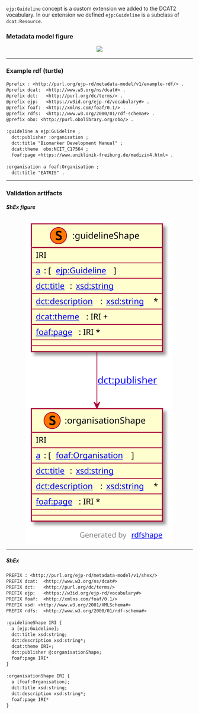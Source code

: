 `ejp:Guideline` concept is a custom extension we added to the DCAT2 vocabulary. In our extension we defined `ejp:Guideline` is a subclass of `dcat:Resource`.

### Metadata model figure

<p align="center"> 
    <a href="../images/turtle/guideline.png" target="_blank">
        <img src="../images/turtle/guideline.png"> 
    </a>
</p>


***

### Example rdf (turtle)

```ttl
@prefix : <http://purl.org/ejp-rd/metadata-model/v1/example-rdf/> .
@prefix dcat:  <http://www.w3.org/ns/dcat#> .
@prefix dct:   <http://purl.org/dc/terms/> .
@prefix ejp:   <https://w3id.org/ejp-rd/vocabulary#> .
@prefix foaf:  <http://xmlns.com/foaf/0.1/> .
@prefix rdfs:  <http://www.w3.org/2000/01/rdf-schema#> .
@prefix obo: <http://purl.obolibrary.org/obo/> .

:guideline a ejp:Guideline ;
  dct:publisher :organisation ;        
  dct:title "Biomarker Development Manual" ;
  dcat:theme  obo:NCIT_C17564 ;
  foaf:page <https://www.uniklinik-freiburg.de/medizin4.html> .

:organisation a foaf:Organisation ;
  dct:title "EATRIS" .
```

***

### Validation artifacts 

##### ShEx figure

<p align="center"> 
    <a href="../images/shex/guideline.svg" target="_blank">
        <img src="../images/shex/guideline.svg"> 
    </a>
</p>

***
##### ShEx

``` ShEx
PREFIX : <http://purl.org/ejp-rd/metadata-model/v1/shex/>
PREFIX dcat:  <http://www.w3.org/ns/dcat#>
PREFIX dct:   <http://purl.org/dc/terms/>
PREFIX ejp:   <https://w3id.org/ejp-rd/vocabulary#>
PREFIX foaf:  <http://xmlns.com/foaf/0.1/>
PREFIX xsd: <http://www.w3.org/2001/XMLSchema#>
PREFIX rdfs:  <http://www.w3.org/2000/01/rdf-schema#>

:guidelineShape IRI {
  a [ejp:Guideline];
  dct:title xsd:string;
  dct:description xsd:string*;
  dcat:theme IRI+;
  dct:publisher @:organisationShape;
  foaf:page IRI*
}

:organisationShape IRI {
  a [foaf:Organisation];
  dct:title xsd:string;
  dct:description xsd:string*;
  foaf:page IRI*
}
```
